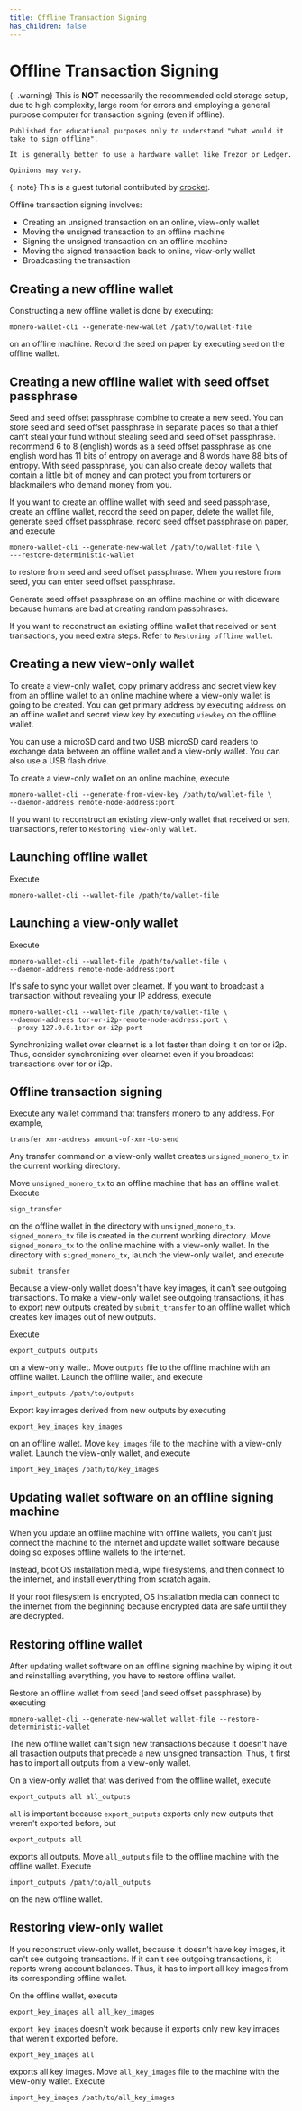 ```yaml
---
title: Offline Transaction Signing
has_children: false
---
```


# Offline Transaction Signing

{: .warning}
    This is **NOT** necessarily the recommended cold storage setup,
    due to high complexity, large room for errors and employing
    a general purpose computer for transaction signing (even if offline).

    Published for educational purposes only to understand "what would it take to sign offline".

    It is generally better to use a hardware wallet like Trezor or Ledger.

    Opinions may vary.

{: note}
    This is a guest tutorial contributed by [crocket](https://github.com/crocket).

Offline transaction signing involves:

* Creating an unsigned transaction on an online, view-only wallet
* Moving the unsigned transaction to an offline machine
* Signing the unsigned transaction on an offline machine
* Moving the signed transaction back to online, view-only wallet
* Broadcasting the transaction

## Creating a new offline wallet

Constructing a new offline wallet is done by executing:

```
monero-wallet-cli --generate-new-wallet /path/to/wallet-file
```

on an offline machine. Record the seed on paper by executing `seed` on the offline wallet.

## Creating a new offline wallet with seed offset passphrase

Seed and seed offset passphrase combine to create a new seed. You can store seed
and seed offset passphrase in separate places so that a thief can't steal your
fund without stealing seed and seed offset passphrase. I recommend 6 to 8
(english) words as a seed offset passphrase as one english word has 11 bits of
entropy on average and 8 words have 88 bits of entropy. With seed passphrase,
you can also create decoy wallets that contain a little bit of money and can
protect you from torturers or blackmailers who demand money from you.

If you want to create an offline wallet with seed and seed passphrase,
create an offline wallet, record the seed on paper, delete the wallet file,
generate seed offset passphrase, record seed offset passphrase on paper, and
execute

```
monero-wallet-cli --generate-new-wallet /path/to/wallet-file \
---restore-deterministic-wallet
```

to restore from seed and seed offset passphrase. When you restore from seed, you
can enter seed offset passphrase.

Generate seed offset passphrase on an offline machine or with diceware because
humans are bad at creating random passphrases.

If you want to reconstruct an existing offline wallet that received or sent
transactions, you need extra steps. Refer to `Restoring offline wallet`.

## Creating a new view-only wallet

To create a view-only wallet, copy primary address and secret view key from an
offline wallet to an online machine where a view-only wallet is going to be
created. You can get primary address by executing `address` on an offline wallet
and secret view key by executing `viewkey` on the offline wallet.

You can use a microSD card and two USB microSD card readers to exchange data
between an offline wallet and a view-only wallet. You can also use a USB flash
drive.

To create a view-only wallet on an online machine, execute

```
monero-wallet-cli --generate-from-view-key /path/to/wallet-file \
--daemon-address remote-node-address:port
```

If you want to reconstruct an existing view-only wallet that received or sent
transactions, refer to `Restoring view-only wallet`.

## Launching offline wallet

Execute

```
monero-wallet-cli --wallet-file /path/to/wallet-file
```

## Launching a view-only wallet

Execute

```
monero-wallet-cli --wallet-file /path/to/wallet-file \
--daemon-address remote-node-address:port
```

It's safe to sync your wallet over clearnet. If you want to broadcast a
transaction without revealing your IP address, execute

```
monero-wallet-cli --wallet-file /path/to/wallet-file \
--daemon-address tor-or-i2p-remote-node-address:port \
--proxy 127.0.0.1:tor-or-i2p-port
```

Synchronizing wallet over clearnet is a lot faster than doing it on tor or i2p.
Thus, consider synchronizing over clearnet even if you broadcast transactions
over tor or i2p.

## Offline transaction signing

Execute any wallet command that transfers monero to any address. For example,

```
transfer xmr-address amount-of-xmr-to-send
```

Any transfer command on a view-only wallet creates `unsigned_monero_tx` in the
current working directory.

Move `unsigned_monero_tx` to an offline machine that has an offline wallet.
Execute

```
sign_transfer
```

on the offline wallet in the directory with `unsigned_monero_tx`.
`signed_monero_tx` file is created in the current working directory. Move
`signed_monero_tx` to the online machine with a view-only wallet. In the
directory with `signed_monero_tx`, launch the view-only wallet, and execute

```
submit_transfer
```

Because a view-only wallet doesn't have key images, it can't see outgoing
transactions. To make a view-only wallet see outgoing transactions, it has
to export new outputs created by `submit_transfer` to an offline wallet which
creates key images out of new outputs.

Execute

```
export_outputs outputs
```

on a view-only wallet. Move `outputs` file to the offline machine with an offline
wallet. Launch the offline wallet, and execute

```
import_outputs /path/to/outputs
```

Export key images derived from new outputs by executing

```
export_key_images key_images
```

on an offline wallet. Move `key_images` file to the machine with a view-only
wallet. Launch the view-only wallet, and execute

```
import_key_images /path/to/key_images
```

## Updating wallet software on an offline signing machine

When you update an offline machine with offline wallets, you can't just
connect the machine to the internet and update wallet software because
doing so exposes offline wallets to the internet.

Instead, boot OS installation media, wipe filesystems, and then connect
to the internet, and install everything from scratch again.

If your root filesystem is encrypted, OS installation media can connect
to the internet from the beginning because encrypted data are safe until
they are decrypted.

## Restoring offline wallet

After updating wallet software on an offline signing machine by wiping it out
and reinstalling everything, you have to restore offline wallet.

Restore an offline wallet from seed (and seed offset passphrase) by executing

```
monero-wallet-cli --generate-new-wallet wallet-file --restore-deterministic-wallet
```

The new offline wallet can't sign new transactions because it doesn't have
all trasaction outputs that precede a new unsigned transaction. Thus, it first
has to import all outputs from a view-only wallet.

On a view-only wallet that was derived from the offline wallet, execute

```
export_outputs all all_outputs
```

`all` is important because `export_outputs` exports only new outputs that weren't
exported before, but

```
export_outputs all
```

exports all outputs. Move `all_outputs` file to the offline machine with the
offline wallet. Execute

```
import_outputs /path/to/all_outputs
```

on the new offline wallet.

## Restoring view-only wallet

If you reconstruct view-only wallet, because it doesn't have key images,
it can't see outgoing transactions. If it can't see outgoing transactions,
it reports wrong account balances. Thus, it has to import all key images
from its corresponding offline wallet.

On the offline wallet, execute

```
export_key_images all all_key_images
```

`export_key_images` doesn't work because it exports only new key images that
weren't exported before.

```
export_key_images all
```

exports all key images. Move `all_key_images` file to the machine with the
view-only wallet. Execute

```
import_key_images /path/to/all_key_images
```
